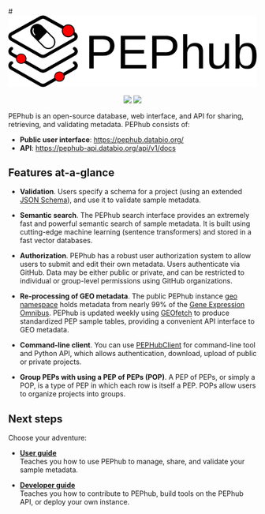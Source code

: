 #<img src="img/pephub_logo_big.svg" class="img-header">

<p align="center">
<a href="https://pep.databio.org" alt="PEP compatible"><img src="https://pepkit.github.io/img/PEP-compatible-green.svg"/></a>
<a href="https://github.com/pepkit/pephub" alt="GitHub source code"><img src="https://img.shields.io/badge/source-github-354a75?logo=github"/></a>
</p>



PEPhub is an open-source database, web interface, and API for sharing, retrieving, and validating metadata. PEPhub consists of:

- **Public user interface**: <a href="https://pephub.databio.org/" target="_blank">https://pephub.databio.org/</a>
- **API**: <a href="https://pephub-api.databio.org/api/v1/docs" target="_blank">https://pephub-api.databio.org/api/v1/docs</a>


## Features at-a-glance


- **Validation**. Users specify a schema for a project (using an extended [JSON Schema](https://json-schema.org/)), and use it to validate sample metadata. 

- **Semantic search**. The PEPhub search interface provides an extremely fast and powerful semantic search of sample metadata. It is built using cutting-edge machine learning (sentence transformers) and stored in a fast vector databases. 

- **Authorization**. PEPhub has a robust user authorization system to allow users to submit and edit their own metadata. Users authenticate via GitHub. Data may be either public or private, and can be restricted to individual or group-level permissions using GitHub organizations. 


- **Re-processing of GEO metadata**. The public PEPhub instance [geo namespace](https://pephub.databio.org/geo)  holds metadata from nearly 99% of the [Gene Expression Omnibus](https://www.ncbi.nlm.nih.gov/geo/). PEPhub is updated weekly using [GEOfetch](../geofetch/README.md) to produce standardized PEP sample tables, providing a convenient API interface to GEO metadata.

- **Command-line client**. You can use [PEPHubClient](user/pephubclient/README.md) for  command-line tool and Python API, which allows authentication, download, upload of public or private projects.

- **Group PEPs with using a PEP of PEPs (POP)**. A PEP of PEPs, or simply a POP, is a type of PEP in which each row is itself a PEP. POPs allow users to organize projects into groups.

## Next steps

Choose your adventure:

<div class="grid cards" markdown>

-  [**User guide**](user/getting-started.md)  
  Teaches you how to use PEPhub to manage, share, and validate your sample metadata.

-  [**Developer guide**](developer/setup.md)  
  Teaches you how to contribute to PEPhub, build tools on the PEPhub API, or deploy your own instance.

</div>

